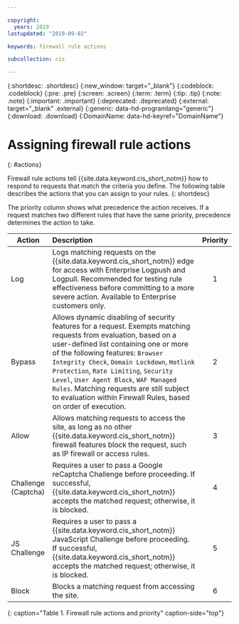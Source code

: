 ```yaml
---

copyright:
  years: 2019
lastupdated: "2019-09-02"

keywords: firewall rule actions

subcollection: cis

---
```


{:shortdesc: .shortdesc}
{:new_window: target="_blank"}
{:codeblock: .codeblock}
{:pre: .pre}
{:screen: .screen}
{:term: .term}
{:tip: .tip}
{:note: .note}
{:important: .important}
{:deprecated: .deprecated}
{:external: target="_blank" .external}
{:generic: data-hd-programlang="generic"}
{:download: .download}
{:DomainName: data-hd-keyref="DomainName"}


# Assigning firewall rule actions
{: #actions}

Firewall rule actions tell {{site.data.keyword.cis_short_notm}} how to respond to requests that match the criteria you define. The following table describes the actions that you can assign to your rules. 
{: shortdesc}

The priority column shows what precedence the action receives. If a request matches two different rules that have the same priority, precedence determines the action to take.

| Action | Description |Priority|
| ------- | :--------- |:------:|
|Log|Logs matching requests on the {{site.data.keyword.cis_short_notm}} edge for access with Enterprise Logpush and Logpull. Recommended for testing rule effectiveness before committing to a more severe action. Available to Enterprise customers only.|1|
|Bypass|Allows dynamic disabling of security features for a request. Exempts matching requests from evaluation, based on a user-defined list containing one or more of the following features: `Browser Integrity Check`, `Domain Lockdown`, `Hotlink Protection`, `Rate Limiting`, `Security Level`, `User Agent Block`, `WAF Managed Rules`.  Matching requests are still subject to evaluation within Firewall Rules, based on order of execution.|2|
|Allow|Allows matching requests to access the site, as long as no other {{site.data.keyword.cis_short_notm}} firewall features block the request, such as IP firewall or access rules.|3|
|Challenge (Captcha)|Requires a user to pass a Google reCaptcha Challenge before proceeding. If successful, {{site.data.keyword.cis_short_notm}} accepts the matched request; otherwise, it is blocked.|4|
|JS Challenge|Requires a user to pass a {{site.data.keyword.cis_short_notm}} JavaScript Challenge before proceeding. If successful, {{site.data.keyword.cis_short_notm}} accepts the matched request; otherwise, it is blocked.|5|
|Block|Blocks a matching request from accessing the site.|6|
{: caption="Table 1. Firewall rule actions and priority" caption-side="top"}
